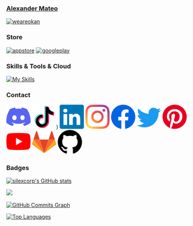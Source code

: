 <!-- ### [We are Okan](https://weareokan.com/) -->
### [Alexander Mateo](https://weareokan.com/)
[![weareokan](https://github.com/silexcorp/silexcorp/assets/13637191/333c65f6-0597-431c-a3bc-5cd248a3efeb)](https://www.weareokan.com)

### Store

[![appstore](https://skillicons.dev/icons?i=apple&theme=dark)](https://apps.apple.com/us/developer/marco-alexander-mateo-mateo/id1570311109)
[![googleplay](https://skillicons.dev/icons?i=androidstudio&theme=dark)](https://play.google.com/store/apps/dev?id=7242794089742642803&hl)

### Skills & Tools & Cloud

[![My Skills](https://skillicons.dev/icons?i=java,js,ts,kotlin,dart,flutter,nodejs,c,qt,cs,dotnet,git,github,docker,kubernetes,py,pycharm,anaconda,androidstudio,blender,discord,figma,notion,linux,windows,vscode,firebase,gcp,heroku,mongodb,mysql&theme=dark)](https://weareokan.com)


### Contact

[![stackoverflow](https://github.com/CLorant/readme-social-icons/blob/main/large/colored/discord.svg)](https://stackoverflow.com/users/9960358/silexcorp)
[![tiktok](https://github.com/CLorant/readme-social-icons/blob/main/large/colored/tiktok.svg)](https://www.tiktok.com/@silexcorp))
[![linkedin](https://github.com/CLorant/readme-social-icons/blob/main/large/colored/linkedin.svg)](https://www.linkedin.com/in/silexcorp)
[![instagram](https://github.com/CLorant/readme-social-icons/blob/main/large/colored/instagram.svg)](https://www.instagram.com/silexcorp)
[![facebook](https://github.com/CLorant/readme-social-icons/blob/main/large/colored/facebook.svg)](https://www.facebook.com/silexcorp)
[![twitter](https://github.com/CLorant/readme-social-icons/blob/main/large/colored/twitter.svg)](https://twitter.com/silexcorp)
[![pinterest](https://github.com/CLorant/readme-social-icons/blob/main/large/colored/pinterest.svg)](https://www.pinterest.com/silexcorp)
[![youtube](https://github.com/CLorant/readme-social-icons/blob/main/large/colored/youtube.svg)](https://www.youtube.com/silexcorp)
[![gitlab](https://github.com/CLorant/readme-social-icons/blob/main/large/colored/gitlab.svg)](https://gitlab.com/silexcorp)
[![github](https://github.com/CLorant/readme-social-icons/blob/main/large/colored/github.svg)](https://github.com/silexcorp)

<!--
[![platzi](https://github.com/CLorant/readme-social-icons/blob/main/large/colored/platzi.svg)](https://platzi.com/p/silexcorp)
[![artstation](https://github.com/CLorant/readme-social-icons/blob/main/large/colored/artstation.svg)](https://www.artstation.com/silexcorp)
[![behance](https://github.com/CLorant/readme-social-icons/blob/main/large/colored/behance.svg)](https://www.behance.net/silexcorp)
[![bitbucket](https://github.com/CLorant/readme-social-icons/blob/main/large/colored/bitbucket.svg)](https://bitbucket.org/silexcorp)
[![sketchfab](https://github.com/CLorant/readme-social-icons/blob/main/large/colored/sketchfab.svg)](https://sketchfab.com/silexcorp)
-->

### Badges

<a href="http://www.github.com/silexcorp"><img src="https://github-readme-stats.vercel.app/api?username=silexcorp&show_icons=true&hide=&count_private=true&title_color=0891b2&text_color=ffffff&icon_color=0891b2&bg_color=1c1917&hide_border=true&show_icons=true" alt="silexcorp's GitHub stats" /></a>

<a href="http://www.github.com/silexcorp"><img src="https://github-readme-streak-stats.herokuapp.com/?user=silexcorp&stroke=ffffff&background=1c1917&ring=0891b2&fire=0891b2&currStreakNum=ffffff&currStreakLabel=0891b2&sideNums=ffffff&sideLabels=ffffff&dates=ffffff&hide_border=true" /></a>

<a href="http://www.github.com/silexcorp"><img src="https://activity-graph.herokuapp.com/graph?username=silexcorp&bg_color=1c1917&color=ffffff&line=0891b2&point=ffffff&area_color=1c1917&area=true&hide_border=true&custom_title=GitHub%20Commits%20Graph" alt="GitHub Commits Graph" /></a>

<a href="https://github.com/silexcorp" align="left"><img src="https://github-readme-stats.vercel.app/api/top-langs/?username=silexcorp&langs_count=10&title_color=0891b2&text_color=ffffff&icon_color=0891b2&bg_color=1c1917&hide_border=true&locale=en&custom_title=Top%20%Languages" alt="Top Languages" /></a>
